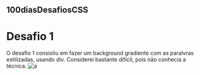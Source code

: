 ## 100diasDesafiosCSS

# Desafio 1
O desafio 1 consistiu em fazer um background gradiente com as paralvras estilizadas, usando div. Considerei bastante difícil, pois não conhecia a técnica.
![a](https://github.com/alexinacio2000/100diasDesafiosCSS/assets/107261997/f2b20e1b-db19-44f3-bdbb-e27e2e02d32c)
